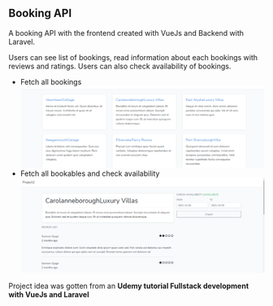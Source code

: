 <h2>Booking API</h2>
<p>
A booking API with the frontend created with VueJs and Backend with Laravel. 
</p>
<p>
Users can see list of bookings, read information about each bookings with reviews and ratings. Users can also check availability of bookings.
</p>

<ul>
<li>Fetch all bookings<br> 
<div>
<img src="image/2.png">
</div>
<li>Fetch all bookables and check availability</li>
<div>
<img src="image/1.png">
</div>
</ul>

<p>Project idea was gotten from an <b>Udemy tutorial Fullstack development with VueJs and Laravel</b></p>
